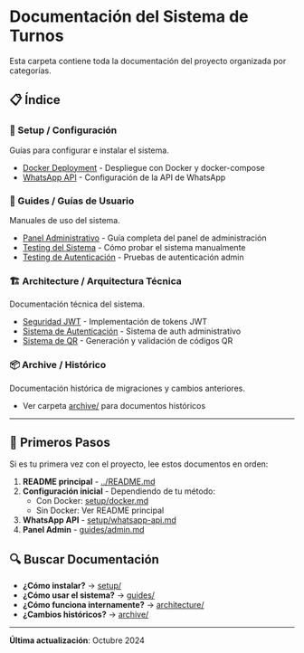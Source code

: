 # Documentación del Sistema de Turnos

Esta carpeta contiene toda la documentación del proyecto organizada por categorías.

## 📋 Índice

### 🔧 Setup / Configuración
Guías para configurar e instalar el sistema.

- [Docker Deployment](setup/docker.md) - Despliegue con Docker y docker-compose
- [WhatsApp API](setup/whatsapp-api.md) - Configuración de la API de WhatsApp

### 📖 Guides / Guías de Usuario
Manuales de uso del sistema.

- [Panel Administrativo](guides/admin.md) - Guía completa del panel de administración
- [Testing del Sistema](guides/testing.md) - Cómo probar el sistema manualmente
- [Testing de Autenticación](guides/auth-testing.md) - Pruebas de autenticación admin

### 🏗️ Architecture / Arquitectura Técnica
Documentación técnica del sistema.

- [Seguridad JWT](architecture/jwt-security.md) - Implementación de tokens JWT
- [Sistema de Autenticación](architecture/auth-system.md) - Sistema de auth administrativo
- [Sistema de QR](architecture/qr-system.md) - Generación y validación de códigos QR

### 📦 Archive / Histórico
Documentación histórica de migraciones y cambios anteriores.

- Ver carpeta [archive/](archive/) para documentos históricos

---

## 🚀 Primeros Pasos

Si es tu primera vez con el proyecto, lee estos documentos en orden:

1. **README principal** - [../README.md](../README.md)
2. **Configuración inicial** - Dependiendo de tu método:
   - Con Docker: [setup/docker.md](setup/docker.md)
   - Sin Docker: Ver README principal
3. **WhatsApp API** - [setup/whatsapp-api.md](setup/whatsapp-api.md)
4. **Panel Admin** - [guides/admin.md](guides/admin.md)

## 🔍 Buscar Documentación

- **¿Cómo instalar?** → [setup/](setup/)
- **¿Cómo usar el sistema?** → [guides/](guides/)
- **¿Cómo funciona internamente?** → [architecture/](architecture/)
- **¿Cambios históricos?** → [archive/](archive/)

---

**Última actualización**: Octubre 2024
